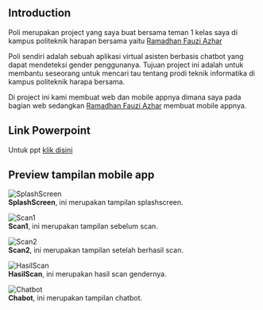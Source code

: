 ## Introduction

Poli merupakan project yang saya buat bersama teman 1 kelas saya di kampus politeknik harapan bersama yaitu [Ramadhan Fauzi Azhar](ttps://github.com/DhaniFauzi/)

Poli sendiri adalah sebuah aplikasi virtual asisten berbasis chatbot yang dapat mendeteksi gender penggunanya. Tujuan project ini adalah untuk membantu seseorang untuk mencari tau tentang prodi teknik informatika di kampus politeknik harapa bersama.

Di project ini kami membuat web dan mobile appnya dimana saya pada bagian web sedangkan [Ramadhan Fauzi Azhar](ttps://github.com/DhaniFauzi/) membuat mobile appnya.

## Link Powerpoint
Untuk ppt [klik disini](https://docs.google.com/presentation/d/10fo4D1fDanBXjrmUoQPyTgO2SSrXGNjB/edit?usp=sharing&ouid=114853264552823981626&rtpof=true&sd=true)

## Preview tampilan mobile app
![SplashScreen](https://raw.githubusercontent.com/DhaniFauzi/BigProV2/main/Screenshot%20projek/Splash%20Screen.jpg) <br />
**SplashScreen**, ini merupakan tampilan splashscreen. <br />

![Scan1](https://raw.githubusercontent.com/DhaniFauzi/BigProV2/main/Screenshot%20projek/Scan.jpg) <br />
**Scan1**, ini merupakan tampilan sebelum scan. <br />

![Scan2](https://raw.githubusercontent.com/DhaniFauzi/BigProV2/main/Screenshot%20projek/Scan%202.jpg) <br />
**Scan2**, ini merupakan tampilan setelah berhasil scan. <br />

![HasilScan](https://raw.githubusercontent.com/DhaniFauzi/BigProV2/main/Screenshot%20projek/Hasil%20Scan.jpg) <br />
**HasilScan**, ini merupakan hasil scan gendernya. <br />


![Chatbot](https://raw.githubusercontent.com/DhaniFauzi/BigProV2/main/Screenshot%20projek/ChatBot.jpg) <br />
**Chabot**, ini merupakan tampilan chatbot.<br />







